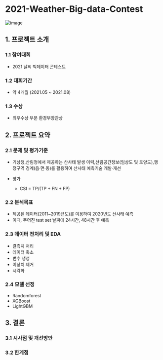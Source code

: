# 2021-Weather-Big-data-Contest

![image](https://user-images.githubusercontent.com/52397912/131256004-99e09608-7869-4748-8d98-a325ac7b94ca.png)

## 1. 프로젝트 소개

### 1.1 참여대회
+ 2021 날씨 빅데이터 콘테스트

### 1.2 대회기간
+ 약 4개월 (2021.05 ~ 2021.08)

### 1.3 수상
+ 최우수상 부문 환경부장관상

## 2. 프로젝트 요약

### 2.1 문제 및 평가기준 
+ 기상청,산림청에서 제공하는 산사태 발생 이력,산림공간정보(임상도 및 토양도),행정구역 경계(읍·면·동)를 활용하여 산사태 예측기술 개발·개선


+ 평가
  + CSI = TP/(TP + FN + FP) 



### 2.2 분석목표
+ 제공된 데이터(2011~2019년도)를 이용하여 2020년도 산사태 예측
+ 이때, 주어진 test set 날짜에 24시간, 48시간 후 예측

### 2.3 데이터 전처리 및 EDA
+ 결측치 처리
+ 데이터 축소
+ 변수 생성
+ 이상치 제거
+ 시각화 

### 2.4 모델 선정 
+ Randomforest
+ XGBoost
+ LightGBM

## 3. 결론

### 3.1 시사점 및 개선방안

### 3.2 한계점
